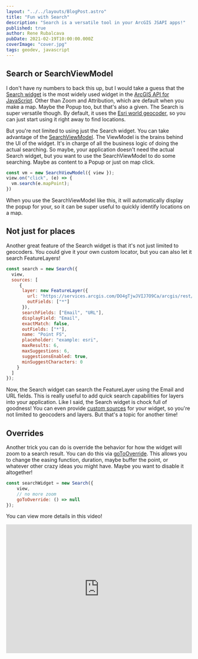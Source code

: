 ```yaml
---
layout: "../../layouts/BlogPost.astro"
title: "Fun with Search"
description: "Search is a versatile tool in your ArcGIS JSAPI apps!"
published: true
author: Rene Rubalcava
pubDate: 2021-02-19T10:00:00.000Z
coverImage: "cover.jpg"
tags: geodev, javascript
---
```


## Search or SearchViewModel

I don't have ny numbers to back this up, but I would take a guess that the [Search widget](https://developers.arcgis.com/javascript/latest/api-reference/esri-widgets-Search.html) is the most widely used widget in the [ArcGIS API for JavaScript](https://developers.arcgis.com/javascript/). Other than Zoom and Attribution, which are default when you make a map. Maybe the Popup too, but that's also a given. The Search is super versatile though. By default, it uses the [Esri world geocoder](https://developers.arcgis.com/rest/geocode/api-reference/overview-world-geocoding-service.htm), so you can just start using it right away to find locations.

But you're not limited to using just the Search widget. You can take advantage of the [SearchViewModel](https://developers.arcgis.com/javascript/latest/api-reference/esri-widgets-Search-SearchViewModel.html). The ViewModel is the brains behind the UI of the widget. It's in charge of all the business logic of doing the actual searching. So maybe, your application doesn't need the actual Search widget, but you want to use the SearchViewModel to do some searching. Maybe as content to a Popup or just on map click.

```js
const vm = new SearchViewModel({ view });
view.on("click", (e) => {
  vm.search(e.mapPoint);
})
```

When you use the SearchViewModel like this, it will automatically display the popup for your, so it can be super useful to quickly identify locations on a map.

## Not just for places

Another great feature of the Search widget is that it's not just limited to geocoders. You could give it your own custom locator, but you can also let it search FeatureLayers!

```js
const search = new Search({
  view,
  sources: [
     {
      layer: new FeatureLayer({
        url: "https://services.arcgis.com/DO4gTjwJVIJ7O9Ca/arcgis/rest/services/GeoForm_Survey_v11_live/FeatureServer/0",
        outFields: ["*"]
      }),
      searchFields: ["Email", "URL"],
      displayField: "Email",
      exactMatch: false,
      outFields: ["*"],
      name: "Point FS",
      placeholder: "example: esri",
      maxResults: 6,
      maxSuggestions: 6,
      suggestionsEnabled: true,
      minSuggestCharacters: 0
    }
  ]
});
```

Now, the Search widget can search the FeatureLayer using the Email and URL fields. This is really useful to add quick search capabilities for layers into your application. Like I said, the Search widget is chock full of goodness! You can even provide [custom sources](https://developers.arcgis.com/javascript/latest/sample-code/widgets-search-customsource/) for your widget, so you're not limited to geocoders and layers. But that's a topic for another time!

## Overrides

Another trick you can do is override the behavior for how the widget will zoom to a search result. You can do this via [goToOverride](https://developers.arcgis.com/javascript/latest/api-reference/esri-widgets-Search.html#goToOverride). This allows you to change the easing function, duration, maybe buffer the point, or whatever other crazy ideas you might have. Maybe you want to disable it altogether!

```js
const searchWidget = new Search({
    view,
    // no more zoom
    goToOverride: () => null
});
```

You can view more details in this video!

<iframe width="100%" height="350" src="https://www.youtube.com/embed/f8cNv77nJTQ" frameborder="0" allow="accelerometer; autoplay; clipboard-write; encrypted-media; gyroscope; picture-in-picture" allowfullscreen></iframe>
